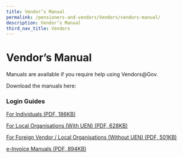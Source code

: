 ```yaml
---
title: Vendor’s Manual
permalink: /pensioners-and-vendors/Vendors/vendors-manual/
description: Vendor’s Manual
third_nav_title: Vendors
---
```

Vendor’s Manual
===============

Manuals are available if you require help using Vendors@Gov.

Download the manuals here:

### Login Guides

[For Individuals (PDF, 186KB) ](/files/Pensioners%20&%20Vendors/faqloginguideforindividuals.pdf)

[For Local Organisations (With UEN) (PDF, 628KB) ](/files/Pensioners%20&%20Vendors/faqloginguideforuen.pdf)

[For Foreign Vendor / Local Organisations (Without UEN) (PDF, 501KB) ](/files/Pensioners%20&%20Vendors/login_for_foreign_entities.pdf)

[e-Invoice Manuals (PDF, 894KB) ](/files/Pensioners%20&%20Vendors/managing-e_invoices.pdf)
